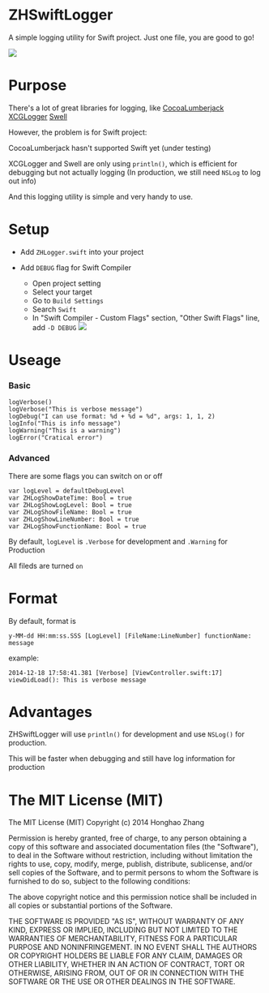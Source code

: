 # ZHSwiftLogger

A simple logging utility for Swift project. Just one file, you are good to go!

![](https://raw.githubusercontent.com/honghaoz/ZHSwiftLogger/master/Preview/Pre.png)

# Purpose

There's a lot of great libraries for logging, like [CocoaLumberjack](https://github.com/CocoaLumberjack/CocoaLumberjack)
[XCGLogger](https://github.com/DaveWoodCom/XCGLogger)
[Swell](https://github.com/hubertr/Swell)

However, the problem is for Swift project:

CocoaLumberjack hasn't supported Swift yet (under testing)

XCGLogger and Swell are only using `println()`, which is efficient for debugging but not actually logging (In production, we still need `NSLog` to log out info)

And this logging utility is simple and very handy to use.

# Setup

- Add `ZHLogger.swift` into your project

- Add `DEBUG` flag for Swift Compiler
  - Open project setting
  - Select your target
  - Go to `Build Settings`
  - Search `Swift`
  - In "Swift Compiler - Custom Flags" section, "Other Swift Flags" line, add `-D DEBUG`
![](https://raw.githubusercontent.com/honghaoz/ZHSwiftLogger/master/Preview/debugSetting.png)

# Useage

### Basic 
```
logVerbose()
logVerbose("This is verbose message")
logDebug("I can use format: %d + %d = %d", args: 1, 1, 2)
logInfo("This is info message")
logWarning("This is a warning")
logError("Cratical error")
```

### Advanced

There are some flags you can switch on or off
```
var logLevel = defaultDebugLevel
var ZHLogShowDateTime: Bool = true
var ZHLogShowLogLevel: Bool = true
var ZHLogShowFileName: Bool = true
var ZHLogShowLineNumber: Bool = true
var ZHLogShowFunctionName: Bool = true
```
By default, `logLevel` is `.Verbose` for development and `.Warning` for Production

All fileds are turned `on`

# Format

By default, format is 

`y-MM-dd HH:mm:ss.SSS [LogLevel] [FileName:LineNumber] functionName: message`

example:

`2014-12-18 17:58:41.381 [Verbose] [ViewController.swift:17] viewDidLoad(): This is verbose message`

# Advantages

ZHSwiftLogger will use `println()` for development and use `NSLog()` for production.

This will be faster when debugging and still have log information for production

# The MIT License (MIT)
The MIT License (MIT)
Copyright (c) 2014 Honghao Zhang

Permission is hereby granted, free of charge, to any person obtaining a copy
of this software and associated documentation files (the "Software"), to deal
in the Software without restriction, including without limitation the rights
to use, copy, modify, merge, publish, distribute, sublicense, and/or sell
copies of the Software, and to permit persons to whom the Software is
furnished to do so, subject to the following conditions:

The above copyright notice and this permission notice shall be included in all
copies or substantial portions of the Software.

THE SOFTWARE IS PROVIDED "AS IS", WITHOUT WARRANTY OF ANY KIND, EXPRESS OR
IMPLIED, INCLUDING BUT NOT LIMITED TO THE WARRANTIES OF MERCHANTABILITY,
FITNESS FOR A PARTICULAR PURPOSE AND NONINFRINGEMENT. IN NO EVENT SHALL THE
AUTHORS OR COPYRIGHT HOLDERS BE LIABLE FOR ANY CLAIM, DAMAGES OR OTHER
LIABILITY, WHETHER IN AN ACTION OF CONTRACT, TORT OR OTHERWISE, ARISING FROM,
OUT OF OR IN CONNECTION WITH THE SOFTWARE OR THE USE OR OTHER DEALINGS IN THE
SOFTWARE.
